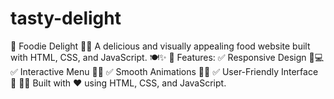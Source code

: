 # tasty-delight
🍔 Foodie Delight 🍕🍰  A delicious and visually appealing food website built with HTML, CSS, and JavaScript. 🍽️✨  🌟 Features: ✅ Responsive Design 📱💻 ✅ Interactive Menu 🥗🥘 ✅ Smooth Animations 🎨✨ ✅ User-Friendly Interface 🍴  👨‍💻 Built with ❤️ using HTML, CSS, and JavaScript.
